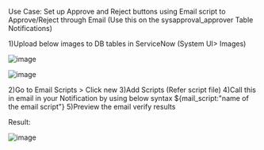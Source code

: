 Use Case: Set up Approve and Reject buttons using Email script to Approve/Reject through Email (Use this on the sysapproval_approver Table Notifications)

1)Upload below images to DB tables in ServiceNow (System UI> Images)

![image](https://github.com/user-attachments/assets/a7113ce8-7acf-4c78-af29-dde41a816332)

![image](https://github.com/user-attachments/assets/9b01e1c8-b8f2-4a14-8274-a7d4d4fdbf73)


2)Go to Email Scripts > Click new
3)Add Scripts (Refer script file)
4)Call this in email in your Notification by using below syntax
${mail_script:"name of the email script"}
5)Preview the email verify results

Result:

![image](https://github.com/user-attachments/assets/6c65a977-de11-4abd-918f-a4edeab4b2ce)
